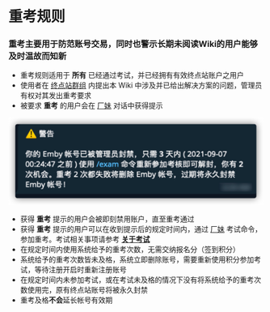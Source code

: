 # 重考规则

### 重考主要用于防范账号交易，同时也警示长期未阅读Wiki的用户能够及时温故而知新[](base/re-sit.md)

- 重考规则适用于 **所有** 已经通过考试，并已经拥有有效终点站账户之用户
- 使用者在 [终点站群组](https://t.me/EmbyPublic) 内提出本 Wiki 中涉及并已给出解决方案的问题，管理员有权对其发出重考要求
- 被要求 **重考** 的用户会在 [厂妹](https://t.me/EmbyPublicBot) 对话中获得提示

![img.png](../assets/1.6da94bd8.png)

- 获得 **重考** 提示的用户会被即刻禁用账户，直至重考通过
- 获得 **重考** 提示的用户可以在收到提示后的规定时间内，通过 [厂妹](https://t.me/EmbyPublicBot) 考试命令，参加重考。考试相关事项请参考 **[关于考试](base/about-exam/index)**
- 在规定时间内使用系统给予的重考次数，无需交纳报名分（签到积分）
- 系统给予的重考次数皆未及格，系统立即删除账号，需要重新使用积分参加考试，等待注册开启时重新注册账号
- 在规定时间内未参加考试，或在考试未及格的情况下没有将系统给予的重考次数使用完，原有终点站账号将被永久封禁
- 重考及格**不会**延长帐号有效期